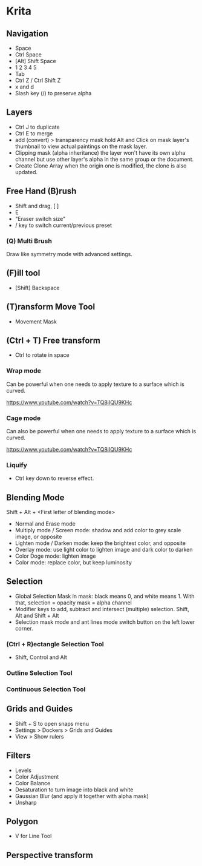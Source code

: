 # Krita

## Navigation

- Space
- Ctrl Space
- [Alt] Shift Space
- 1 2 3 4 5
- Tab
- Ctrl Z / Ctrl Shift Z
- x and d
- Slash key (/) to preserve alpha

## Layers

- Ctrl J to duplicate
- Ctrl E to merge
- add (convert) > transparency mask
  hold Alt and Click on mask layer's thumbnail to view actual paintings on the mask layer.
- Clipping mask (alpha inheritance)
  the layer won't have its own alpha channel but use other layer's alpha in the same group or the document.
- Create Clone Array
    when the origin one is modified, the clone is also updated.

## Free Hand (B)rush

- Shift and drag, [ ]
- E
- "Eraser switch size"
- / key to switch current/previous preset

### (Q) Multi Brush

Draw like symmetry mode with advanced settings.

## (F)ill tool

- [Shift] Backspace

## (T)ransform Move Tool

- Movement Mask

## (Ctrl + T) Free transform

- Ctrl to rotate in space

### Wrap mode

Can be powerful when one needs to apply texture to a surface which is curved.

<https://www.youtube.com/watch?v=TQ8iIQU9KHc>

### Cage mode

Can also be powerful when one needs to apply texture to a surface which is curved.

<https://www.youtube.com/watch?v=TQ8iIQU9KHc>

### Liquify

- Ctrl key down to reverse effect.

## Blending Mode

Shift + Alt + \<First letter of blending mode\>

- Normal and Erase mode
- Multiply mode / Screen mode: shadow and add color to grey scale image, or opposite
- Lighten mode / Darken mode: keep the brightest color, and opposite
- Overlay mode: use light color to lighten image and dark color to darken
- Color Doge mode: lighten image
- Color mode: replace color, but keep luminosity

## Selection

- Global Selection Mask
    in mask: black means 0, and white means 1.
    With that, selection = opacity mask = alpha channel
- Modifier keys to add, subtract and intersect (multiple) selection.
    Shift, Alt and Shift + Alt
- Selection mask mode and ant lines mode switch button on the left lower corner.

### (Ctrl + R)ectangle Selection Tool

- Shift, Control and Alt

### Outline Selection Tool

### Continuous Selection Tool

## Grids and Guides

- Shift + S to open snaps menu
- Settings > Dockers > Grids and Guides
- View > Show rulers

## Filters

- Levels
- Color Adjustment
- Color Balance
- Desaturation to turn image into black and white
- Gaussian Blur (and apply it together with alpha mask)
- Unsharp

## Polygon

- V for Line Tool

## Perspective transform
